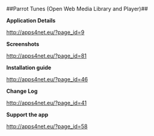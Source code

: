 ##Parrot Tunes (Open Web Media Library and Player)##

**Application Details**

http://apps4net.eu/?page_id=9

**Screenshots**

http://apps4net.eu/?page_id=81

**Installation guide**

http://apps4net.eu/?page_id=46

**Change Log**

http://apps4net.eu/?page_id=41

**Support the app**

http://apps4net.eu/?page_id=58
